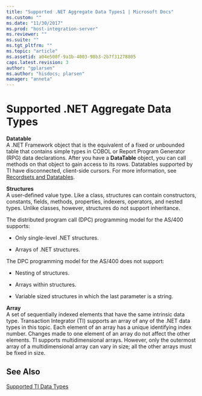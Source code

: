 ```yaml
---
title: "Supported .NET Aggregate Data Types1 | Microsoft Docs"
ms.custom: ""
ms.date: "11/30/2017"
ms.prod: "host-integration-server"
ms.reviewer: ""
ms.suite: ""
ms.tgt_pltfrm: ""
ms.topic: "article"
ms.assetid: a04e500f-9a1b-4003-98b3-2b7f31278805
caps.latest.revision: 3
author: "gplarsen"
ms.author: "hisdocs; plarsen"
manager: "anneta"
---
```

# Supported .NET Aggregate Data Types
**Datatable**  
 A .NET Framework object that is the equivalent of a fixed or unbounded table that contains simple types in COBOL or Report Program Generator (RPG) data declarations. After you have a **DataTable** object, you can call methods on that object to gain access to its rows. Datatables supported by TI have disconnected, client-side cursors. For more information, see [Recordsets and Datatables](../core/recordsets-and-datatables1.md).  
  
 **Structures**  
 A user-defined value type. Like a class, structures can contain constructors, constants, fields, methods, properties, indexers, operators, and nested types. Unlike classes, however, structures do not support inheritance.  
  
 The distributed program call (DPC) programming model for the AS/400 supports:  
  
-   Only single-level .NET structures.  
  
-   Arrays of .NET structures.  
  
 The DPC programming model for the AS/400 does not support:  
  
-   Nesting of structures.  
  
-   Arrays within structures.  
  
-   Variable sized structures in which the last parameter is a string.  
  
 **Array**  
 A set of sequentially indexed elements that have the same intrinsic data type. Transaction Integrator (TI) supports an array of any of the .NET data types in this topic. Each element of an array has a unique identifying index number. Changes made to one element of an array do not affect the other elements. TI supports multidimensional arrays. However, only the outermost array of a multidimensional array can vary in size; all the other arrays must be fixed in size.  
  
## See Also  
 [Supported TI Data Types](../core/supported-ti-data-types2.md)